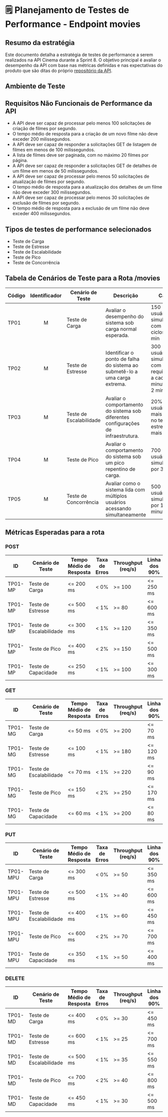 # 🗒️ Planejamento de Testes de Performance - Endpoint movies

## Resumo da estratégia

Este documento detalha a estratégia de testes de performance a serem realizados na API Cinema durante a Sprint 8. O objetivo principal é avaliar o desempenho da API com base nas métricas definidas e nas expectativas do produto que são ditas do próprio [repositório da API](https://github.com/juniorschmitz/nestjs-cinema/blob/main/UserStories/Gerenciamento%20de%20Filmes%20na%20API.md).

## Ambiente de Teste

## Requisitos Não Funcionais de Performance da API

- A API deve ser capaz de processar pelo menos 100 solicitações de criação de filmes por segundo.
- O tempo médio de resposta para a criação de um novo filme não deve exceder 200 milissegundos.
- A API deve ser capaz de responder a solicitações GET de listagem de filmes em menos de 100 milissegundos.
- A lista de filmes deve ser paginada, com no máximo 20 filmes por página.
- A API deve ser capaz de responder a solicitações GET de detalhes de um filme em menos de 50 milissegundos.
- A API deve ser capaz de processar pelo menos 50 solicitações de atualização de filmes por segundo.
- O tempo médio de resposta para a atualização dos detalhes de um filme não deve exceder 300 milissegundos.
- A API deve ser capaz de processar pelo menos 30 solicitações de exclusão de filmes por segundo.
- O tempo médio de resposta para a exclusão de um filme não deve exceder 400 milissegundos.

## Tipos de testes de performance selecionados

- Teste de Carga
- Teste de Estresse
- Teste de Escalabilidade
- Teste de Pico
- Teste de Concorrência

## Tabela de Cenários de Teste para a Rota /movies

| Código | Identificador | Cenário de Teste        | Descrição                                                                          | Carga                                                                   | Duração | Endpoints |
| ------ | :-----------: | ----------------------- | ---------------------------------------------------------------------------------- | ----------------------------------------------------------------------- | ------- | --------- |
| TP01   |       M       | Teste de Carga          | Avaliar o desempenho do sistema sob carga normal esperada.                         | 150 usuários simultâneos, com dois ciclos de 2 min                      | 4 min   | ``        |
| TP02   |       M       | Teste de Estresse       | Identificar o ponto de falha do sistema ao submetê-lo a uma carga extrema.         | 300 usuários simultâneos com requisições a cada 1 minuto, por 2 minutos | 4 min   | ``        |
| TP03   |       M       | Teste de Escalabilidade | Avaliar o comportamento do sistema sob diferentes configurações de infraestrutura. | 20% de usuários a mais do que no teste de estresse e mais 1 min         | 5 min   | ``        |
| TP04   |       M       | Teste de Pico           | Avaliar o comportamento do sistema sob um pico repentino de carga.                 | 700 usuários simultâneos por 3 min                                      | 3 min   | ``        |
| TP05   |       M       | Teste de Concorrência   | Avaliar como o sistema lida com múltiplos usuários acessando simultaneamente       | 500 usuários simultâneos por 1 minutos                                  | 1 min   | ``        |

## Métricas Esperadas para a rota

### POST

| ID      | Cenário de Teste        | Tempo Médio de Resposta | Taxa de Erros | Throughput (req/s) | Linha dos 90% |
| ------- | ----------------------- | ----------------------- | ------------- | ------------------ | ------------- |
| TP01-MP | Teste de Carga          | <= 200 ms               | < 0%          | >= 100             | <= 250 ms     |
| TP01-MP | Teste de Estresse       | <= 500 ms               | < 1%          | >= 80              | <= 600 ms     |
| TP01-MP | Teste de Escalabilidade | <= 300 ms               | < 1%          | >= 120             | <= 350 ms     |
| TP01-MP | Teste de Pico           | <= 400 ms               | < 2%          | >= 150             | <= 500 ms     |
| TP01-MP | Teste de Capacidade     | <= 250 ms               | < 1%          | >= 100             | <= 300 ms     |

### GET

| ID      | Cenário de Teste        | Tempo Médio de Resposta | Taxa de Erros | Throughput (req/s) | Linha dos 90% |
| ------- | ----------------------- | ----------------------- | ------------- | ------------------ | ------------- |
| TP01-MG | Teste de Carga          | <= 50 ms                | < 0%          | >= 200             | <= 70 ms      |
| TP01-MG | Teste de Estresse       | <= 100 ms               | < 1%          | >= 180             | <= 120 ms     |
| TP01-MG | Teste de Escalabilidade | <= 70 ms                | < 1%          | >= 220             | <= 90 ms      |
| TP01-MG | Teste de Pico           | <= 150 ms               | < 2%          | >= 250             | <= 170 ms     |
| TP01-MG | Teste de Capacidade     | <= 60 ms                | < 1%          | >= 200             | <= 80 ms      |

### PUT

| ID       | Cenário de Teste        | Tempo Médio de Resposta | Taxa de Erros | Throughput (req/s) | Linha dos 90% |
| -------- | ----------------------- | ----------------------- | ------------- | ------------------ | ------------- |
| TP01-MPU | Teste de Carga          | <= 300 ms               | < 0%          | >= 50              | <= 350 ms     |
| TP01-MPU | Teste de Estresse       | <= 500 ms               | < 1%          | >= 40              | <= 600 ms     |
| TP01-MPU | Teste de Escalabilidade | <= 400 ms               | < 1%          | >= 60              | <= 450 ms     |
| TP01-MPU | Teste de Pico           | <= 600 ms               | < 2%          | >= 70              | <= 700 ms     |
| TP01-MPU | Teste de Capacidade     | <= 350 ms               | < 1%          | >= 50              | <= 400 ms     |

### DELETE

| ID      | Cenário de Teste        | Tempo Médio de Resposta | Taxa de Erros | Throughput (req/s) | Linha dos 90% |
| ------- | ----------------------- | ----------------------- | ------------- | ------------------ | ------------- |
| TP01-MD | Teste de Carga          | <= 400 ms               | < 0%          | >= 30              | <= 450 ms     |
| TP01-MD | Teste de Estresse       | <= 600 ms               | < 1%          | >= 25              | <= 700 ms     |
| TP01-MD | Teste de Escalabilidade | <= 500 ms               | < 1%          | >= 35              | <= 550 ms     |
| TP01-MD | Teste de Pico           | <= 700 ms               | < 2%          | >= 40              | <= 800 ms     |
| TP01-MD | Teste de Capacidade     | <= 450 ms               | < 1%          | >= 30              | <= 500 ms     |
